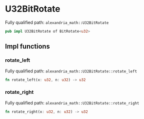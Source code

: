 # U32BitRotate

Fully qualified path: `alexandria_math::U32BitRotate`

```rust
pub impl U32BitRotate of BitRotate<u32>
```

## Impl functions

### rotate_left

Fully qualified path: `alexandria_math::U32BitRotate::rotate_left`

```rust
fn rotate_left(x: u32, n: u32) -> u32
```

### rotate_right

Fully qualified path: `alexandria_math::U32BitRotate::rotate_right`

```rust
fn rotate_right(x: u32, n: u32) -> u32
```

